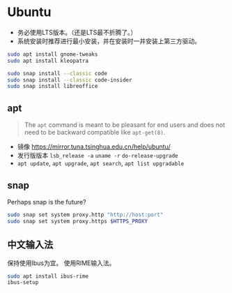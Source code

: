 # Ubuntu

- 务必使用LTS版本。（还是LTS最不折腾了。）
- 系统安装时推荐进行最小安装，并在安装时一并安装上第三方驱动。

```sh
sudo apt install gnome-tweaks
sudo apt install kleopatra

sudo snap install --classic code
sudo snap install --classic code-insider
sudo snap install libreoffice
```

## apt

> The `apt` command is meant to be pleasant for end users and does not need
> to be backward compatible like `apt-get(8)`.

- 镜像 <https://mirror.tuna.tsinghua.edu.cn/help/ubuntu/>
- 发行版版本 `lsb_release -a` `uname -r` `do-release-upgrade`
- `apt update`, `apt upgrade`, `apt search`, `apt list upgradable`

## snap

Perhaps snap is the future?

```sh
sudo snap set system proxy.http "http://host:port"
sudo snap set system proxy.https $HTTPS_PROXY
```

## 中文输入法

保持使用Ibus为宜。
使用RIME输入法。

```sh
sudo apt install ibus-rime
ibus-setup
```

